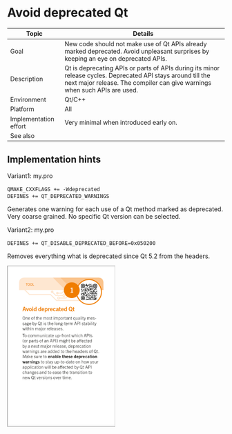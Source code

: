 # Avoid deprecated Qt

| Topic                 | Details |
|-----------------------|----------------------------|
| Goal                  | New code should not make use of Qt APIs already marked deprecated. Avoid unpleasant surprises by keeping an eye on deprecated APIs.|
| Description           | Qt is deprecating APIs or parts of APIs during its minor release cycles. Deprecated API stays around till the next major release. The compiler can give warnings when such APIs are used. |
| Environment           | Qt/C++ |
| Platform              | All |
| Implementation effort | Very minimal when introduced early on. |
| See also              | |

## Implementation hints

Variant1: my.pro

```shell
QMAKE_CXXFLAGS += -Wdeprecated
DEFINES += QT_DEPRECATED_WARNINGS
```

Generates one warning for each use of a Qt method marked as deprecated.
Very coarse grained. No specific Qt version can be selected.

Variant2: my.pro

```shell
DEFINES += QT_DISABLE_DEPRECATED_BEFORE=0x050200
```

Removes everything what is deprecated since Qt 5.2 from the headers.

<img src="tool.avoid_deprecated_qt.card.png" alt="drawing" width="250"/>
